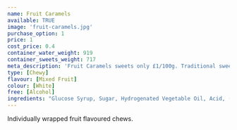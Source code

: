 ```yaml
---
name: Fruit Caramels
available: TRUE
image: 'fruit-caramels.jpg'
purchase_option: 1
price: 1
cost_price: 0.4
container_water_weight: 919
container_sweets_weight: 717
meta_description: 'Fruit Caramels sweets only £1/100g. Traditional sweets and more at Humbugs Confectionery Store. Specialists in satisfying your sweet tooth!'
type: [Chewy]
flavour: [Mixed Fruit]
colour: [White]
free: [Alcohol]
ingredients: "Glucose Syrup, Sugar, Hydrogenated Vegetable Oil, Acid, (Citric Acid), Gelatine, Gelling Agent, (Gun Arabic), Flavourings, Colours (Beetroot Red, Beta-Carotene, Beta-Apo-8'-Corotinal)"
---
```

Individually wrapped fruit flavoured chews.